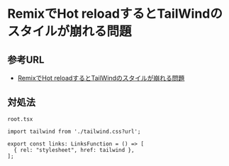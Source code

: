 # RemixでHot reloadするとTailWindのスタイルが崩れる問題

## 参考URL

- [RemixでHot reloadするとTailWindのスタイルが崩れる問題](https://zenn.dev/tomolld/articles/f74ce0418102d5)

## 対処法

`root.tsx`

```tsx
import tailwind from './tailwind.css?url';

export const links: LinksFunction = () => [
  { rel: "stylesheet", href: tailwind },
];
```
